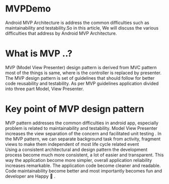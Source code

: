 # MVPDemo
Android MVP Architecture is address the common difficulties such as maintainability and testability.So in this article, We will discuss
the various difficulties that address by Android MVP Architecture.
# What is MVP ..?
MVP (Model View Presenter) design pattern is derived from MVC pattern most of the things is same, where is the controller is replaced by presenter. The MVP design pattern is set of guidelines that should follow for better code reusability and testability. As per MVP guidelines application divided into three part Model, View Presenter.
# Key point of MVP design pattern
MVP pattern addresses the common difficulties in android app, especially problem is related to maintainability and testability.
Model View Presenter increases the view separation of the concern and facilitated unit testing .
In the MVP pattern, we can separate background task from activity, fragment views to make them independent of most life cycle related event   
Using a consistent architectural and design pattern the development process become much more consistent, a lot of easier and transparent.
This way the application become more simpler, overall application reliability increases remarkable. The application code become cleaner and readable. Code maintainability become better and most importantly becomes fun and developer are Happy 🙂 .
